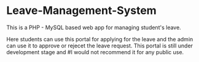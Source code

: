 # Leave-Management-System
This is a PHP - MySQL based web app for managing student's leave.

Here students can use this portal for applying for the leave and the admin can use it to approve or rejecet the leave request.
This portal is still under development stage and #I would not recommend it for any public use.
